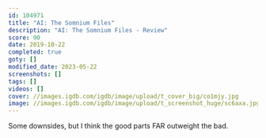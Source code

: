 ```yaml
---
id: 104971
title: "AI: The Somnium Files"
description: "AI: The Somnium Files - Review"
score: 90
date: 2019-10-22
completed: true
goty: []
modified_date: 2023-05-22
screenshots: []
tags: []
videos: []
cover: //images.igdb.com/igdb/image/upload/t_cover_big/co1mjy.jpg
image: //images.igdb.com/igdb/image/upload/t_screenshot_huge/sc6axa.jpg
---
```

Some downsides, but I think the good parts FAR outweight the bad.